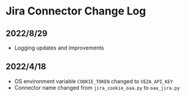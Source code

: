 # Jira Connector Change Log
## 2022/8/29
* Logging updates and improvements

## 2022/4/18
* OS environment variable `COOKIE_TOKEN` changed to `VEZA_API_KEY`
* Connector name changed from `jira_cookie_oaa.py` to `oaa_jira.py`
